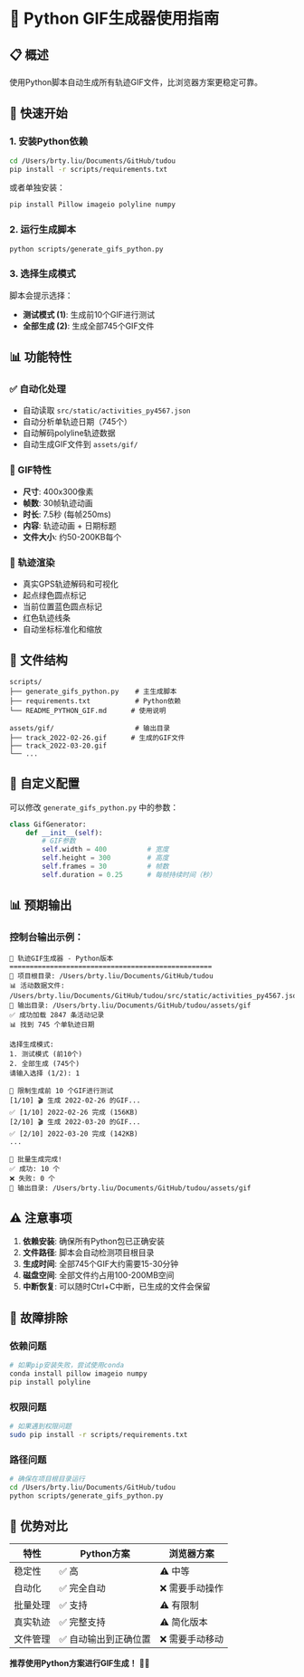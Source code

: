 # 🐍 Python GIF生成器使用指南

## 📋 概述

使用Python脚本自动生成所有轨迹GIF文件，比浏览器方案更稳定可靠。

## 🚀 快速开始

### 1. 安装Python依赖

```bash
cd /Users/brty.liu/Documents/GitHub/tudou
pip install -r scripts/requirements.txt
```

或者单独安装：
```bash
pip install Pillow imageio polyline numpy
```

### 2. 运行生成脚本

```bash
python scripts/generate_gifs_python.py
```

### 3. 选择生成模式

脚本会提示选择：
- **测试模式 (1)**: 生成前10个GIF进行测试
- **全部生成 (2)**: 生成全部745个GIF文件

## 📊 功能特性

### ✅ 自动化处理
- 自动读取 `src/static/activities_py4567.json`
- 自动分析单轨迹日期（745个）
- 自动解码polyline轨迹数据
- 自动生成GIF文件到 `assets/gif/`

### 🎨 GIF特性
- **尺寸**: 400x300像素
- **帧数**: 30帧轨迹动画
- **时长**: 7.5秒 (每帧250ms)
- **内容**: 轨迹动画 + 日期标题
- **文件大小**: 约50-200KB每个

### 🎯 轨迹渲染
- 真实GPS轨迹解码和可视化
- 起点绿色圆点标记
- 当前位置蓝色圆点标记
- 红色轨迹线条
- 自动坐标标准化和缩放

## 📁 文件结构

```
scripts/
├── generate_gifs_python.py    # 主生成脚本
├── requirements.txt           # Python依赖
└── README_PYTHON_GIF.md      # 使用说明

assets/gif/                    # 输出目录
├── track_2022-02-26.gif      # 生成的GIF文件
├── track_2022-03-20.gif
└── ...
```

## 🔧 自定义配置

可以修改 `generate_gifs_python.py` 中的参数：

```python
class GifGenerator:
    def __init__(self):
        # GIF参数
        self.width = 400          # 宽度
        self.height = 300         # 高度
        self.frames = 30          # 帧数
        self.duration = 0.25      # 每帧持续时间（秒）
```

## 📊 预期输出

### 控制台输出示例：
```
🎯 轨迹GIF生成器 - Python版本
==================================================
📁 项目根目录: /Users/brty.liu/Documents/GitHub/tudou
📊 活动数据文件: /Users/brty.liu/Documents/GitHub/tudou/src/static/activities_py4567.json
📁 输出目录: /Users/brty.liu/Documents/GitHub/tudou/assets/gif
✅ 成功加载 2847 条活动记录
📊 找到 745 个单轨迹日期

选择生成模式:
1. 测试模式 (前10个)
2. 全部生成 (745个)
请输入选择 (1/2): 1

🎯 限制生成前 10 个GIF进行测试
[1/10] 🎬 生成 2022-02-26 的GIF...
✅ [1/10] 2022-02-26 完成 (156KB)
[2/10] 🎬 生成 2022-03-20 的GIF...
✅ [2/10] 2022-03-20 完成 (142KB)
...

🎉 批量生成完成!
✅ 成功: 10 个
❌ 失败: 0 个
📁 输出目录: /Users/brty.liu/Documents/GitHub/tudou/assets/gif
```

## ⚠️ 注意事项

1. **依赖安装**: 确保所有Python包已正确安装
2. **文件路径**: 脚本会自动检测项目根目录
3. **生成时间**: 全部745个GIF大约需要15-30分钟
4. **磁盘空间**: 全部文件约占用100-200MB空间
5. **中断恢复**: 可以随时Ctrl+C中断，已生成的文件会保留

## 🐛 故障排除

### 依赖问题
```bash
# 如果pip安装失败，尝试使用conda
conda install pillow imageio numpy
pip install polyline
```

### 权限问题
```bash
# 如果遇到权限问题
sudo pip install -r scripts/requirements.txt
```

### 路径问题
```bash
# 确保在项目根目录运行
cd /Users/brty.liu/Documents/GitHub/tudou
python scripts/generate_gifs_python.py
```

## 🎯 优势对比

| 特性 | Python方案 | 浏览器方案 |
|------|------------|------------|
| 稳定性 | ✅ 高 | ⚠️ 中等 |
| 自动化 | ✅ 完全自动 | ❌ 需要手动操作 |
| 批量处理 | ✅ 支持 | ⚠️ 有限制 |
| 真实轨迹 | ✅ 完整支持 | ⚠️ 简化版本 |
| 文件管理 | ✅ 自动输出到正确位置 | ❌ 需要手动移动 |

**推荐使用Python方案进行GIF生成！** 🐍✨